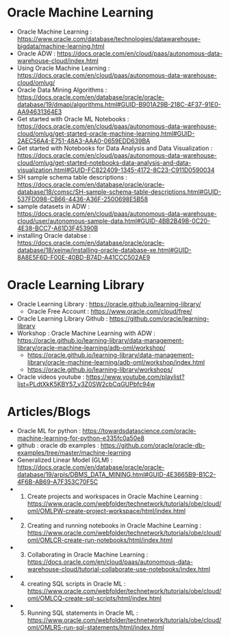 # Oracle Machine Learning
- Oracle Machine Learning : https://www.oracle.com/database/technologies/datawarehouse-bigdata/machine-learning.html
- Oracle ADW : https://docs.oracle.com/en/cloud/paas/autonomous-data-warehouse-cloud/index.html
- Using Oracle Machine Learning : https://docs.oracle.com/en/cloud/paas/autonomous-data-warehouse-cloud/omlug/
- Oracle Data Mining Algorithms : https://docs.oracle.com/en/database/oracle/oracle-database/19/dmapi/algorithms.html#GUID-B901A29B-218C-4F37-91E0-AA94631364E3
- Get started with Oracle ML Notebooks : https://docs.oracle.com/en/cloud/paas/autonomous-data-warehouse-cloud/omlug/get-started-oracle-machine-learning.html#GUID-2AEC56A4-E751-48A3-AAA0-0659EDD639BA
- Get started with Notebooks for Data Analysis and Data Visualization : https://docs.oracle.com/en/cloud/paas/autonomous-data-warehouse-cloud/omlug/get-started-notebooks-data-analysis-and-data-visualization.html#GUID-FC822409-1345-4172-8C23-C911D0590034
- SH sample schema table descriptions : https://docs.oracle.com/en/database/oracle/oracle-database/18/comsc/SH-sample-schema-table-descriptions.html#GUID-537FD098-CB66-4436-A36F-2500698E5B58
- sample datasets in ADW : https://docs.oracle.com/en/cloud/paas/autonomous-data-warehouse-cloud/user/autonomous-sample-data.html#GUID-4BB2B49B-0C20-4E38-BCC7-A61D3F45390B
- installing Oracle databse : https://docs.oracle.com/en/database/oracle/oracle-database/18/xeinw/installing-oracle-database-xe.html#GUID-8A8E5F6D-F00E-40BD-B74D-A41CCC502AE9

# Oracle Learning Library
- Oracle Learning Library : https://oracle.github.io/learning-library/
  - Oracle Free Account : https://www.oracle.com/cloud/free/
- Oracle Learning Library Github : https://github.com/oracle/learning-library
- Workshop : Oracle Machine Learning with ADW : https://oracle.github.io/learning-library/data-management-library/oracle-machine-learning/adb-oml/workshop/
  - https://oracle.github.io/learning-library/data-management-library/oracle-machine-learning/adb-oml/workshop/index.html
  - https://oracle.github.io/learning-library/workshops/
- Oracle videos youtube : https://www.youtube.com/playlist?list=PLdtXkK5KBY57_y3Z0SW2cbCqGUPbfc94w

# Articles/Blogs
- Oracle ML for python : https://towardsdatascience.com/oracle-machine-learning-for-python-e335fc0a50e8
- github : oracle db examples : https://github.com/oracle/oracle-db-examples/tree/master/machine-learning
- Generalized Linear Model (GLM) : https://docs.oracle.com/en/database/oracle/oracle-database/19/arpls/DBMS_DATA_MINING.html#GUID-4E3665B9-B1C2-4F6B-AB69-A7F353C70F5C
- 1. Create projects and workspaces in Oracle Machine Learning : https://www.oracle.com/webfolder/technetwork/tutorials/obe/cloud/oml/OMLPW-create-project-workspace/html/index.html
- 2. Creating and running notebooks in Oracle Machine Learning : https://www.oracle.com/webfolder/technetwork/tutorials/obe/cloud/oml/OMLCR-create-run-notebooks/html/index.html
- 3. Collaborating in Oracle Machine Learning : https://docs.oracle.com/en/cloud/paas/autonomous-data-warehouse-cloud/tutorial-collaborate-use-notebooks/index.html
- 4. creating SQL scripts in Oracle ML : https://www.oracle.com/webfolder/technetwork/tutorials/obe/cloud/oml/OMLCQ-create-sql-scripts/html/index.html
- 5. Running SQL statements in Oracle ML : https://www.oracle.com/webfolder/technetwork/tutorials/obe/cloud/oml/OMLRS-run-sql-statements/html/index.html


